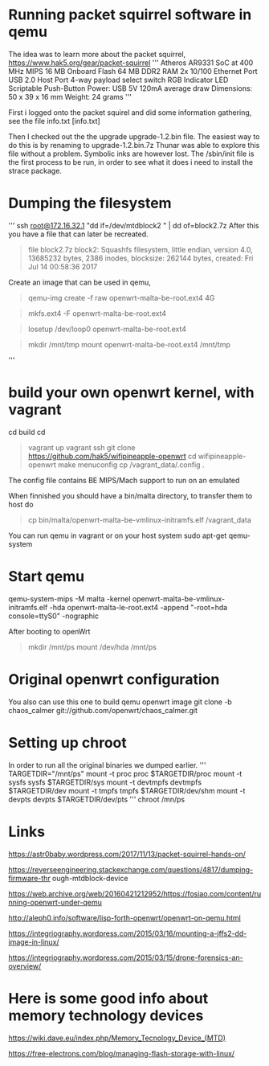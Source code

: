 # Running packet squirrel software in qemu

The idea was to learn more about the packet squirrel, https://www.hak5.org/gear/packet-squirrel
'''
    Atheros AR9331 SoC at 400 MHz MIPS
    16 MB Onboard Flash
    64 MB DDR2 RAM
    2x 10/100 Ethernet Port
    USB 2.0 Host Port
    4-way payload select switch
    RGB Indicator LED
    Scriptable Push-Button
    Power: USB 5V 120mA average draw
    Dimensions: 50 x 39 x 16 mm
    Weight: 24 grams
'''

First i logged onto the packet squirel and did some information gathering, see the file info.txt [info.txt]

Then I checked out the the upgrade upgrade-1.2.bin file. The easiest way to do this is by renaming to upgrade-1.2.bin.7z
Thunar was able to explore this file without a problem. Symbolic inks are however lost. The /sbin/init file is the first process to be run, in order to see what it does i need to install the strace package.




# Dumping the filesystem
'''
ssh root@172.16.32.1 "dd if=/dev/mtdblock2 " | dd of=block2.7z
After this you have a file that can later be recreated.

> file block2.7z 
block2: Squashfs filesystem, little endian, version 4.0, 13685232 bytes, 2386 inodes, blocksize: 262144 bytes, created: Fri Jul 14 00:58:36 2017

Create an image that can be used in qemu,
>qemu-img create -f raw openwrt-malta-be-root.ext4 4G

>mkfs.ext4 -F openwrt-malta-be-root.ext4

>losetup /dev/loop0 openwrt-malta-be-root.ext4

>mkdir /mnt/tmp
>mount  openwrt-malta-be-root.ext4  /mnt/tmp 

'''

# build your own openwrt kernel, with vagrant
cd build
cd
>vagrant up
>vagrant ssh
>git clone https://github.com/hak5/wifipineapple-openwrt
>cd wifipineapple-openwrt
>make menuconfig
>cp /vagrant_data/.config .

The config file contains BE MIPS/Mach support to run on an
emulated 

When finnished you should  have a bin/malta directory,
to transfer them to host do
> cp bin/malta/openwrt-malta-be-vmlinux-initramfs.elf /vagrant_data

You can run qemu in vagrant or on your host system
sudo apt-get qemu-system


# Start qemu
qemu-system-mips -M malta -kernel openwrt-malta-be-vmlinux-initramfs.elf -hda openwrt-malta-le-root.ext4 -append "-root=hda console=ttyS0" -nographic

After booting to openWrt

>mkdir /mnt/ps
mount /dev/hda /mnt/ps

# Original openwrt configuration
You also can use this one to build qemu openwrt image
git clone -b chaos_calmer git://github.com/openwrt/chaos_calmer.git



# Setting up chroot
In order to run all the original binaries we dumped earlier.
'''
TARGETDIR="/mnt/ps"
mount -t proc proc $TARGETDIR/proc
mount -t sysfs sysfs $TARGETDIR/sys
mount -t devtmpfs devtmpfs $TARGETDIR/dev
mount -t tmpfs tmpfs $TARGETDIR/dev/shm
mount -t devpts devpts $TARGETDIR/dev/pts
'''
chroot /mn/ps


# Links
https://astr0baby.wordpress.com/2017/11/13/packet-squirrel-hands-on/

https://reverseengineering.stackexchange.com/questions/4817/dumping-firmware-thr
ough-mtdblock-device


https://web.archive.org/web/20160421212952/https://fosiao.com/content/running-openwrt-under-qemu

http://aleph0.info/software/lisp-forth-openwrt/openwrt-on-qemu.html


https://integriography.wordpress.com/2015/03/16/mounting-a-jffs2-dd-image-in-linux/


https://integriography.wordpress.com/2015/03/15/drone-forensics-an-overview/



# Here is some good info about memory technology devices

https://wiki.dave.eu/index.php/Memory_Tecnology_Device_(MTD)

https://free-electrons.com/blog/managing-flash-storage-with-linux/
